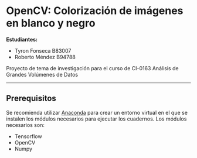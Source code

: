# OpenCV: Colorización de imágenes en blanco y negro 

**Estudiantes:**
  - Tyron Fonseca B83007
  - Roberto Méndez B94788

Proyecto de tema de investigación para el curso de CI-0163 Análisis de Grandes Volúmenes de Datos

---
## Prerequisitos
Se recomienda utilizar [Anaconda](https://www.anaconda.com/) para crear un entorno virtual en el que se instalen los módulos necesarios para ejecutar los cuadernos.
Los módulos necesarios son:
- Tensorflow
- OpenCV
- Numpy
